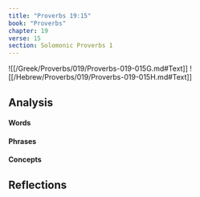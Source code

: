 ```yaml
---
title: "Proverbs 19:15"
book: "Proverbs"
chapter: 19
verse: 15
section: Solomonic Proverbs 1
---
```

![[/Greek/Proverbs/019/Proverbs-019-015G.md#Text]]
![[/Hebrew/Proverbs/019/Proverbs-019-015H.md#Text]]

## Analysis

#### Words

#### Phrases

#### Concepts

## Reflections
